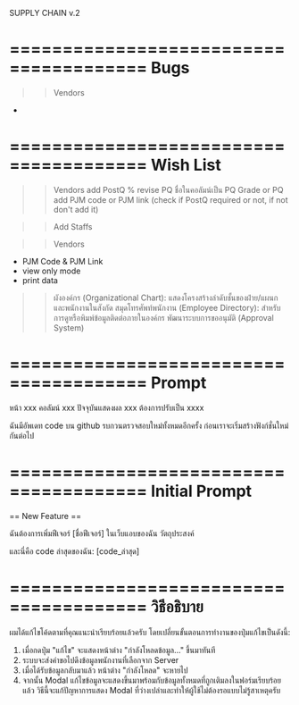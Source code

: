 SUPPLY CHAIN
v.2



=======================================
            Bugs
=======================================
>> Vendors
 - 



=======================================
            Wish List
=======================================
>> Vendors
> add PostQ %
> revise PQ ชื่อในคอลัมน์เป็น PQ Grade or PQ
> add PJM code or PJM link (check if PostQ required or not, if not don't add it)


>> Add Staffs

>> Vendors
 - PJM Code & PJM Link
 - view only mode
 - print data

>> ผังองค์กร (Organizational Chart): แสดงโครงสร้างลำดับชั้นของฝ่าย/แผนก และพนักงานในสังกัด
>> สมุดโทรศัพท์พนักงาน (Employee Directory): สำหรับการดูหรือพิมพ์ข้อมูลติดต่อภายในองค์กร
>> พัฒนาระบบการขออนุมัติ (Approval System)

=======================================
            Prompt
=======================================
หน้า xxx คอลัมน์ xxx ปัจจุบันแสดงผล xxx ต้องการปรับเป็น xxxx

ฉันมีอัพเดท code บน github รบกวนตรวจสอบใหม่ทั้งหมดอีกครั้ง ก่อนเราจะเริ่มสร้างฟังก์ชั่นใหม่กันต่อไป


=======================================
            Initial Prompt
=======================================


== New Feature ==

ฉันต้องการเพิ่มฟีเจอร์ [ชื่อฟีเจอร์] ในเว็บแอบของฉัน
วัตถุประสงค์

และนี่คือ code ล่าสุดของฉัน:
[code_ล่าสุด]








=======================================
            วิธีอธิบาย
=======================================
ผมได้แก้ไขโค้ดตามที่คุณแนะนำเรียบร้อยแล้วครับ โดยเปลี่ยนขั้นตอนการทำงานของปุ่มแก้ไขเป็นดังนี้:
1. เมื่อกดปุ่ม "แก้ไข" จะแสดงหน้าต่าง "กำลังโหลดข้อมูล..." ขึ้นมาทันที
2. ระบบจะส่งคำขอไปดึงข้อมูลพนักงานที่เลือกจาก Server
3. เมื่อได้รับข้อมูลกลับมาแล้ว หน้าต่าง "กำลังโหลด" จะหายไป
4. จากนั้น Modal แก้ไขข้อมูลจะแสดงขึ้นมาพร้อมกับข้อมูลทั้งหมดที่ถูกเติมลงในฟอร์มเรียบร้อยแล้ว
วิธีนี้จะแก้ปัญหาการแสดง Modal ที่ว่างเปล่าและทำให้ผู้ใช้ไม่ต้องรอแบบไม่รู้สาเหตุครับ